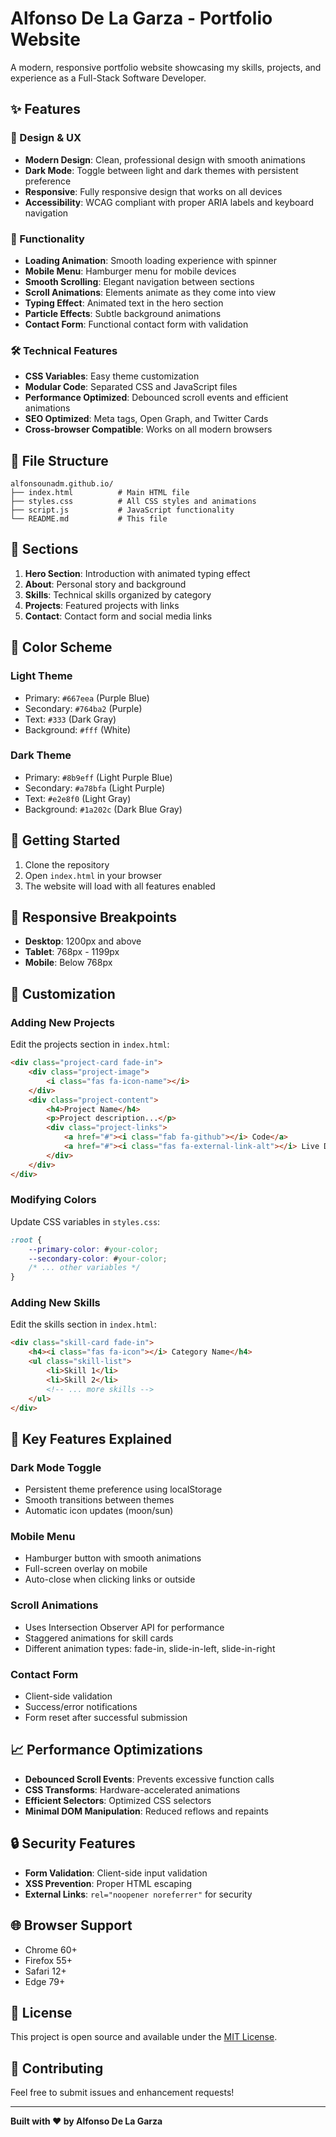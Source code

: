 # Alfonso De La Garza - Portfolio Website

A modern, responsive portfolio website showcasing my skills, projects, and experience as a Full-Stack Software Developer.

## ✨ Features

### 🎨 Design & UX
- **Modern Design**: Clean, professional design with smooth animations
- **Dark Mode**: Toggle between light and dark themes with persistent preference
- **Responsive**: Fully responsive design that works on all devices
- **Accessibility**: WCAG compliant with proper ARIA labels and keyboard navigation

### 🚀 Functionality
- **Loading Animation**: Smooth loading experience with spinner
- **Mobile Menu**: Hamburger menu for mobile devices
- **Smooth Scrolling**: Elegant navigation between sections
- **Scroll Animations**: Elements animate as they come into view
- **Typing Effect**: Animated text in the hero section
- **Particle Effects**: Subtle background animations
- **Contact Form**: Functional contact form with validation

### 🛠 Technical Features
- **CSS Variables**: Easy theme customization
- **Modular Code**: Separated CSS and JavaScript files
- **Performance Optimized**: Debounced scroll events and efficient animations
- **SEO Optimized**: Meta tags, Open Graph, and Twitter Cards
- **Cross-browser Compatible**: Works on all modern browsers

## 📁 File Structure

```
alfonsounadm.github.io/
├── index.html          # Main HTML file
├── styles.css          # All CSS styles and animations
├── script.js           # JavaScript functionality
└── README.md           # This file
```

## 🎯 Sections

1. **Hero Section**: Introduction with animated typing effect
2. **About**: Personal story and background
3. **Skills**: Technical skills organized by category
4. **Projects**: Featured projects with links
5. **Contact**: Contact form and social media links

## 🎨 Color Scheme

### Light Theme
- Primary: `#667eea` (Purple Blue)
- Secondary: `#764ba2` (Purple)
- Text: `#333` (Dark Gray)
- Background: `#fff` (White)

### Dark Theme
- Primary: `#8b9eff` (Light Purple Blue)
- Secondary: `#a78bfa` (Light Purple)
- Text: `#e2e8f0` (Light Gray)
- Background: `#1a202c` (Dark Blue Gray)

## 🚀 Getting Started

1. Clone the repository
2. Open `index.html` in your browser
3. The website will load with all features enabled

## 📱 Responsive Breakpoints

- **Desktop**: 1200px and above
- **Tablet**: 768px - 1199px
- **Mobile**: Below 768px

## 🔧 Customization

### Adding New Projects
Edit the projects section in `index.html`:

```html
<div class="project-card fade-in">
    <div class="project-image">
        <i class="fas fa-icon-name"></i>
    </div>
    <div class="project-content">
        <h4>Project Name</h4>
        <p>Project description...</p>
        <div class="project-links">
            <a href="#"><i class="fab fa-github"></i> Code</a>
            <a href="#"><i class="fas fa-external-link-alt"></i> Live Demo</a>
        </div>
    </div>
</div>
```

### Modifying Colors
Update CSS variables in `styles.css`:

```css
:root {
    --primary-color: #your-color;
    --secondary-color: #your-color;
    /* ... other variables */
}
```

### Adding New Skills
Edit the skills section in `index.html`:

```html
<div class="skill-card fade-in">
    <h4><i class="fas fa-icon"></i> Category Name</h4>
    <ul class="skill-list">
        <li>Skill 1</li>
        <li>Skill 2</li>
        <!-- ... more skills -->
    </ul>
</div>
```

## 🌟 Key Features Explained

### Dark Mode Toggle
- Persistent theme preference using localStorage
- Smooth transitions between themes
- Automatic icon updates (moon/sun)

### Mobile Menu
- Hamburger button with smooth animations
- Full-screen overlay on mobile
- Auto-close when clicking links or outside

### Scroll Animations
- Uses Intersection Observer API for performance
- Staggered animations for skill cards
- Different animation types: fade-in, slide-in-left, slide-in-right

### Contact Form
- Client-side validation
- Success/error notifications
- Form reset after successful submission

## 📈 Performance Optimizations

- **Debounced Scroll Events**: Prevents excessive function calls
- **CSS Transforms**: Hardware-accelerated animations
- **Efficient Selectors**: Optimized CSS selectors
- **Minimal DOM Manipulation**: Reduced reflows and repaints

## 🔒 Security Features

- **Form Validation**: Client-side input validation
- **XSS Prevention**: Proper HTML escaping
- **External Links**: `rel="noopener noreferrer"` for security

## 🌐 Browser Support

- Chrome 60+
- Firefox 55+
- Safari 12+
- Edge 79+

## 📄 License

This project is open source and available under the [MIT License](LICENSE).

## 🤝 Contributing

Feel free to submit issues and enhancement requests!

---

**Built with ❤️ by Alfonso De La Garza** 